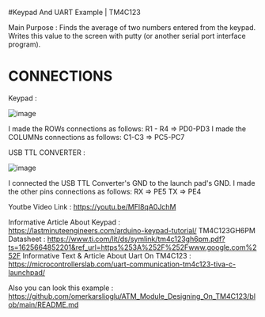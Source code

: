 #Keypad And UART Example | TM4C123

Main Purpose : Finds the average of two numbers entered from the keypad. Writes this value to the screen with putty (or another serial port interface program).

# CONNECTIONS

Keypad :

![image](https://user-images.githubusercontent.com/67158049/124270363-c720b280-db44-11eb-9b63-5868579752fa.png)

I made the ROWs connections as follows:
R1 - R4 => PD0-PD3
I made the COLUMNs connections as follows:
C1-C3 => PC5-PC7

USB TTL CONVERTER :

![image](https://user-images.githubusercontent.com/67158049/124270474-eb7c8f00-db44-11eb-8be3-912f6922c9cb.png)

I connected the USB TTL Converter's GND to
the launch pad's GND.
I made the other pins connections as follows:
RX => PE5
TX => PE4

Youtbe Video Link : https://youtu.be/MFl8qA0JchM

Informative Article About Keypad : https://lastminuteengineers.com/arduino-keypad-tutorial/
TM4C123GH6PM Datasheet  : https://www.ti.com/lit/ds/symlink/tm4c123gh6pm.pdf?ts=1625664852201&ref_url=https%253A%252F%252Fwww.google.com%252F
Informative Text & Article About Uart On TM4C123 : https://microcontrollerslab.com/uart-communication-tm4c123-tiva-c-launchpad/

Also you can look this example : https://github.com/omerkarslioglu/ATM_Module_Designing_On_TM4C123/blob/main/README.md
